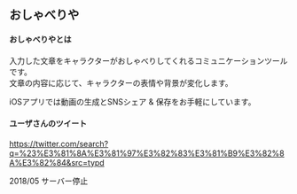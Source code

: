 ## おしゃべりや

#### おしゃべりやとは
入力した文章をキャラクターがおしゃべりしてくれるコミュニケーションツールです。  
文章の内容に応じて、キャラクターの表情や背景が変化します。

iOSアプリでは動画の生成とSNSシェア & 保存をお手軽にしています。

#### ユーザさんのツイート
https://twitter.com/search?q=%23%E3%81%8A%E3%81%97%E3%82%83%E3%81%B9%E3%82%8A%E3%82%84&src=typd

2018/05 サーバー停止
